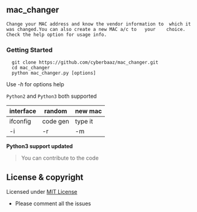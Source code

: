 ## mac_changer
	Change your MAC address and know the vendor information to 	which it was changed.You can also create a new MAC a/c to 	your 	choice.
	Check the help option for usage info.

### Getting Started
      
      git clone https://github.com/cyberbaaz/mac_changer.git
      cd mac_changer
      python mac_changer.py [options] 
     
 Use *-h* for options help 
  
`Python2` and `Python3` both supported

|interface|random  |new mac |
|---      | ---    |  ---   |
|ifconfig |code gen|type it |
|-i       |-r      |-m      |


**Python3 support updated**

> You can contribute to the code

## License & copyright

Licensed under [MIT License](LICENSE)

* Please comment all the issues

